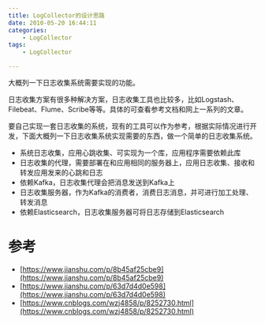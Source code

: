 ```yaml
---
title: LogCollector的设计思路
date: 2010-05-20 16:44:11
categories: 
	- LogCollector
tags:
	- LogCollector

---
```


大概列一下日志收集系统需要实现的功能。

<!--more-->

日志收集方案有很多种解决方案，日志收集工具也比较多，比如Logstash、Filebeat、Flume、Scribe等等。具体的可查看参考文档和网上一系列的文章。

要自己实现一套日志收集的系统，现有的工具可以作为参考，根据实际情况进行开发，下面大概列一下日志收集系统实现需要的东西，做一个简单的日志收集系统。

- 系统日志收集，应用心跳收集、可实现为一个库，应用程序需要依赖此库
- 日志收集的代理，需要部署在和应用相同的服务器上，应用日志收集、接收和转发应用发来的心跳和日志
- 依赖Kafka，日志收集代理会把消息发送到Kafka上
- 日志收集服务器，作为Kafka的消费者，消费日志消息，并可进行加工处理、转发消息
- 依赖Elasticsearch，日志收集服务器可将日志存储到Elasticsearch

# 参考

- [https://www.jianshu.com/p/8b45af25cbe9](https://www.jianshu.com/p/8b45af25cbe9)
- [https://www.jianshu.com/p/63d7d4d0e598](https://www.jianshu.com/p/63d7d4d0e598)
- [https://www.cnblogs.com/wzj4858/p/8252730.html](https://www.cnblogs.com/wzj4858/p/8252730.html)